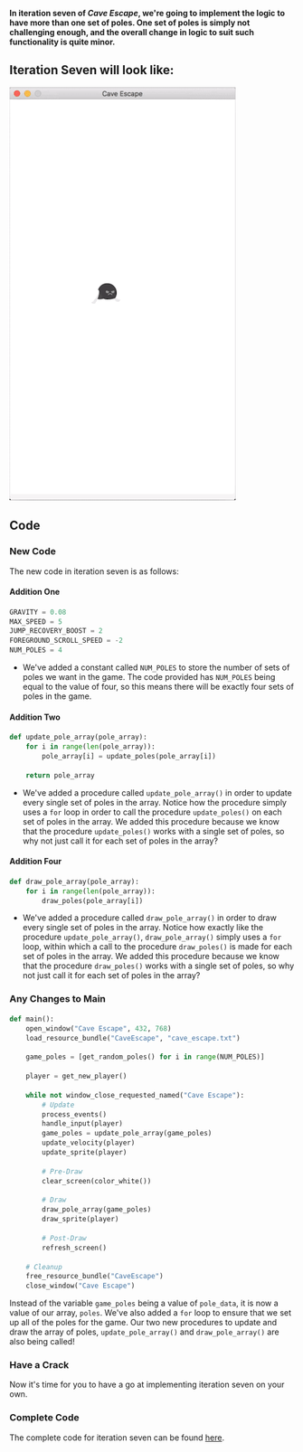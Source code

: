 __In iteration seven of *Cave Escape*, we're going to implement the logic to have more than one set of poles. One set of poles is simply not challenging enough, and the overall change in logic to suit such functionality is quite minor.__

## Iteration Seven will look like:
![Iteration Seven](https://raw.githubusercontent.com/itco-education/cave-escape/master/Documentation/Images/iteration_7.gif)

## Code

### New Code
The new code in iteration seven is as follows:

#### Addition One
```python
GRAVITY = 0.08
MAX_SPEED = 5
JUMP_RECOVERY_BOOST = 2
FOREGROUND_SCROLL_SPEED = -2
NUM_POLES = 4
```

- We've added a constant called ```NUM_POLES``` to store the number of sets of poles we want in the game. The code provided has ```NUM_POLES``` being equal to the value of four, so this means there will be exactly four sets of poles in the game.

#### Addition Two
```python
def update_pole_array(pole_array):
    for i in range(len(pole_array)):
        pole_array[i] = update_poles(pole_array[i])

    return pole_array
```
- We've added a procedure called ```update_pole_array()``` in order to update every single set of poles in the array. Notice how the procedure simply uses a ```for``` loop in order to call the procedure ```update_poles()``` on each set of poles in the array. We added this procedure because we know that the procedure ```update_poles()``` works with a single set of poles, so why not just call it for each set of poles in the array?

#### Addition Four
```python
def draw_pole_array(pole_array):
    for i in range(len(pole_array)):
        draw_poles(pole_array[i])
```

-  We've added a procedure called ```draw_pole_array()``` in order to draw every single set of poles in the array. Notice how exactly like the procedure ```update_pole_array()```, ```draw_pole_array()``` simply uses a ```for``` loop, within which a call to the procedure ```draw_poles()``` is made for each set of poles in the array. We added this procedure because we know that the procedure ```draw_poles()``` works with a single set of poles, so why not just call it for each set of poles in the array?

### Any Changes to Main
```python
def main():
    open_window("Cave Escape", 432, 768)
    load_resource_bundle("CaveEscape", "cave_escape.txt")

    game_poles = [get_random_poles() for i in range(NUM_POLES)]

    player = get_new_player()

    while not window_close_requested_named("Cave Escape"):
        # Update
        process_events()
        handle_input(player)
        game_poles = update_pole_array(game_poles)
        update_velocity(player)
        update_sprite(player)

        # Pre-Draw
        clear_screen(color_white())

        # Draw
        draw_pole_array(game_poles)
        draw_sprite(player)

        # Post-Draw
        refresh_screen()

    # Cleanup
    free_resource_bundle("CaveEscape")
    close_window("Cave Escape")
```
Instead of the variable ```game_poles``` being a value of ```pole_data```, it is now a value of our array, ```poles```. We've also added a ```for``` loop to ensure that we set up all of the poles for the game. Our two new procedures to update and draw the array of poles, ```update_pole_array()``` and ```draw_pole_array()``` are also being called!

### Have a Crack
Now it's time for you to have a go at implementing iteration seven on your own.

### Complete Code
The complete code for iteration seven can be found [here](https://raw.githubusercontent.com/itco-education/cave-escape/master/CPP/cave_escape_7.cpp).
